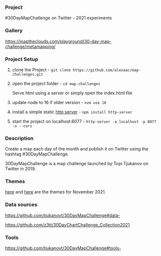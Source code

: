 ### Project

#30DayMapChallenge on Twitter - 2021 experiments

### Gallery

https://maptheclouds.com/playground/30-day-map-challenge/metamapping/

### Project Setup

1. clone the Project - `git clone https://github.com/alexaac/map-challenges.git`
2. open the project folder - `cd map-challenges`

    Serve html using a server or simply open the index.html file

3. update node to 16 if older version - `nvm use 16`
4. install a simple static [http server](https://github.com/http-party/http-server) - `npm install http-server`
5. start the project on localhost:8077 - `http-server -a localhost -p 8077 -o --cors`

### Description

Create a map each day of the month and publish it on Twitter using the hashtag #30DayMapChallenge.

30DayMapChallenge is a map challenge launched by Topi Tjukanov on Twitter in 2019.

### Themes

[here](https://twitter.com/tjukanov/status/1187713840550744066) and [here](https://github.com/tjukanovt/30DayMapChallenge#themes-) are the themes for November 2021.

### Data sources

https://github.com/tjukanovt/30DayMapChallenge#data-

https://github.com/z3tt/30DayChartChallenge_Collection2021

### Tools

https://github.com/tjukanovt/30DayMapChallenge#tools-
